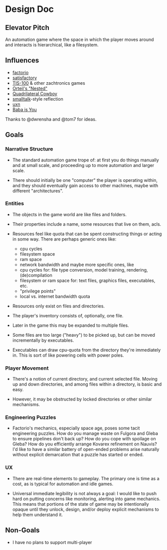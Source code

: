 # Design Doc

## Elevator Pitch

An automation game where the space in which the player moves around
and interacts is hierarchical, like a filesystem.

## Influences

 - [factorio](https://en.wikipedia.org/wiki/Factorio)
 - [satisfactory](https://www.satisfactorygame.com/)
 - [TIS-100](https://en.wikipedia.org/wiki/TIS-100) & other zachtronics games
 - [Orteil's "Nested"](https://orteil.dashnet.org/nested)
 - [Quadrilateral Cowboy](https://en.wikipedia.org/wiki/Quadrilateral_Cowboy)
 - [smalltalk](https://en.wikipedia.org/wiki/Smalltalk)-style reflection
 - [uxn](https://100r.co/site/uxn.html)
 - [Baba is You](https://hempuli.com/baba/)

Thanks to @dwrensha and @tom7 for ideas.

## Goals

### Narrative Structure

- The standard automation game trope of: at first you do things
  manually and at small scale, and proceeding up to more automation
  and larger scale.

- There should initially be one "computer" the player is operating
  within, and they should eventually gain access to other machines,
  maybe with different "architectures".

### Entities

- The objects in the game world are like files and folders.

- Their properties include a name, some resources that live on them,
  acls.

- Resources feel like quota that can be spent
  constructing things or acting in some way.
  There are perhaps generic ones like:
    - cpu cycles
    - filesystem space
    - ram space
    - network bandwidth
  and maybe more specific ones, like
    - cpu cycles for:
      file type conversion, model training, rendering, (de)compilation
    - filesystem or ram space for:
      text files, graphics files, executables, etc.
    - "privilege points"
    - local vs. internet bandwidth quota

- Resources only exist on files and directories.

- The player's inventory consists of, optionally, one file.

- Later in the game this may be expanded to multiple files.

- Some files are too large ("heavy") to be picked up, but can be moved
  incrementally by executables.

- Executables can draw cpu-quota from the directory they're
  immediately in. This is sort of like powering cells with power
  poles.

### Player Movement

- There's a notion of current directory, and current selected file.
  Moving up and down directories, and among files within a directory,
  is basic and easy.

- However, it may be obstructed by locked directories or other similar
  mechanisms.

### Engineering Puzzles

- Factorio's mechanics, especially space age, poses some tacit
  engineering puzzles. How do you manage waste on Fulgora and Gleba to
  ensure pipelines don't back up? How do you cope with spoilage on
  Gleba? How do you efficiently arrange Kovarex refinement on Nauvis?
  I'd like to have a similar battery of open-ended problems arise
  naturally without explicit demarcation that a puzzle has started or
  ended.

### UX

- There are real-time elements to gameplay. The primary one is time as a
  cost, as is typical for automation and idle games.

- Universal immediate legibility is not always a goal: I would like to
  push hard on putting concerns like monitoring, alerting into game
  mechanics. This means that portions of the state of game may be
  intentionally opaque until they unlock, design, and/or deploy
  explicit mechanisms to help them understand it.

## Non-Goals

- I have no plans to support multi-player
